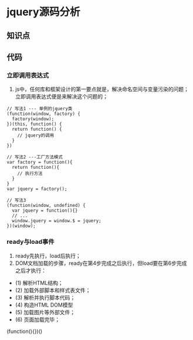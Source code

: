 # jquery源码分析

## 知识点

## 代码
### 立即调用表达式
1. js中，任何库和框架设计的第一要点就是，解决命名空间与变量污染的问题；立即调用表达式便是来解决这个问题的；
```
// 写法1 --- 单例的jquery类
(function(window, factory) {
  factory(window);
})(this, function() {
  return function() {
    // jquery的调用
  }
})

// 写法2 ---工厂方法模式
var factory = function(){
  return function(){
    // 执行方法
  }
}
var jquery = factory();

// 写法3
(function(window, undefined) {
  var jquery = function(){}
  // ...
  window.jquery = window.$ = jquery;
})(window);
```

### ready与load事件
1. ready先执行，load后执行；
2. DOM文档加载的步骤，ready在第4步完成之后执行，但load要在第6步完成之后才执行：
- (1) 解析HTML结构；
- (2) 加载外部脚本和样式表文件；
- (3) 解析并执行脚本代码；
- (4) 构造HTML DOM模型
- (5) 加载图片等外部文件；
- (6) 页面加载完毕；




(function(){})()